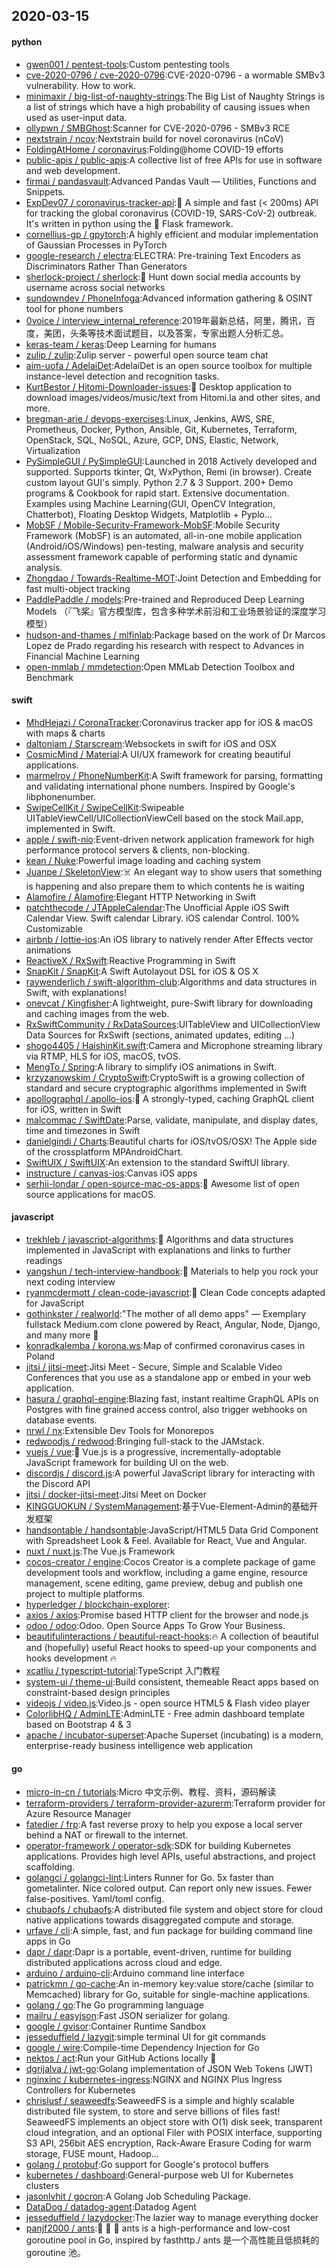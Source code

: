 ## 2020-03-15

#### python
* [gwen001 / pentest-tools](https://github.com/gwen001/pentest-tools):Custom pentesting tools
* [cve-2020-0796 / cve-2020-0796](https://github.com/cve-2020-0796/cve-2020-0796):CVE-2020-0796 - a wormable SMBv3 vulnerability. How to work.
* [minimaxir / big-list-of-naughty-strings](https://github.com/minimaxir/big-list-of-naughty-strings):The Big List of Naughty Strings is a list of strings which have a high probability of causing issues when used as user-input data.
* [ollypwn / SMBGhost](https://github.com/ollypwn/SMBGhost):Scanner for CVE-2020-0796 - SMBv3 RCE
* [nextstrain / ncov](https://github.com/nextstrain/ncov):Nextstrain build for novel coronavirus (nCoV)
* [FoldingAtHome / coronavirus](https://github.com/FoldingAtHome/coronavirus):Folding@home COVID-19 efforts
* [public-apis / public-apis](https://github.com/public-apis/public-apis):A collective list of free APIs for use in software and web development.
* [firmai / pandasvault](https://github.com/firmai/pandasvault):Advanced Pandas Vault — Utilities, Functions and Snippets.
* [ExpDev07 / coronavirus-tracker-api](https://github.com/ExpDev07/coronavirus-tracker-api):🦠 A simple and fast (< 200ms) API for tracking the global coronavirus (COVID-19, SARS-CoV-2) outbreak. It's written in python using the
🍼
Flask framework.
* [cornellius-gp / gpytorch](https://github.com/cornellius-gp/gpytorch):A highly efficient and modular implementation of Gaussian Processes in PyTorch
* [google-research / electra](https://github.com/google-research/electra):ELECTRA: Pre-training Text Encoders as Discriminators Rather Than Generators
* [sherlock-project / sherlock](https://github.com/sherlock-project/sherlock):🔎
Hunt down social media accounts by username across social networks
* [sundowndev / PhoneInfoga](https://github.com/sundowndev/PhoneInfoga):Advanced information gathering & OSINT tool for phone numbers
* [0voice / interview_internal_reference](https://github.com/0voice/interview_internal_reference):2019年最新总结，阿里，腾讯，百度，美团，头条等技术面试题目，以及答案，专家出题人分析汇总。
* [keras-team / keras](https://github.com/keras-team/keras):Deep Learning for humans
* [zulip / zulip](https://github.com/zulip/zulip):Zulip server - powerful open source team chat
* [aim-uofa / AdelaiDet](https://github.com/aim-uofa/AdelaiDet):AdelaiDet is an open source toolbox for multiple instance-level detection and recognition tasks.
* [KurtBestor / Hitomi-Downloader-issues](https://github.com/KurtBestor/Hitomi-Downloader-issues):🍰
Desktop application to download images/videos/music/text from Hitomi.la and other sites, and more.
* [bregman-arie / devops-exercises](https://github.com/bregman-arie/devops-exercises):Linux, Jenkins, AWS, SRE, Prometheus, Docker, Python, Ansible, Git, Kubernetes, Terraform, OpenStack, SQL, NoSQL, Azure, GCP, DNS, Elastic, Network, Virtualization
* [PySimpleGUI / PySimpleGUI](https://github.com/PySimpleGUI/PySimpleGUI):Launched in 2018 Actively developed and supported. Supports tkinter, Qt, WxPython, Remi (in browser). Create custom layout GUI's simply. Python 2.7 & 3 Support. 200+ Demo programs & Cookbook for rapid start. Extensive documentation. Examples using Machine Learning(GUI, OpenCV Integration, Chatterbot), Floating Desktop Widgets, Matplotlib + Pyplo…
* [MobSF / Mobile-Security-Framework-MobSF](https://github.com/MobSF/Mobile-Security-Framework-MobSF):Mobile Security Framework (MobSF) is an automated, all-in-one mobile application (Android/iOS/Windows) pen-testing, malware analysis and security assessment framework capable of performing static and dynamic analysis.
* [Zhongdao / Towards-Realtime-MOT](https://github.com/Zhongdao/Towards-Realtime-MOT):Joint Detection and Embedding for fast multi-object tracking
* [PaddlePaddle / models](https://github.com/PaddlePaddle/models):Pre-trained and Reproduced Deep Learning Models （『飞桨』官方模型库，包含多种学术前沿和工业场景验证的深度学习模型）
* [hudson-and-thames / mlfinlab](https://github.com/hudson-and-thames/mlfinlab):Package based on the work of Dr Marcos Lopez de Prado regarding his research with respect to Advances in Financial Machine Learning
* [open-mmlab / mmdetection](https://github.com/open-mmlab/mmdetection):Open MMLab Detection Toolbox and Benchmark

#### swift
* [MhdHejazi / CoronaTracker](https://github.com/MhdHejazi/CoronaTracker):Coronavirus tracker app for iOS & macOS with maps & charts
* [daltoniam / Starscream](https://github.com/daltoniam/Starscream):Websockets in swift for iOS and OSX
* [CosmicMind / Material](https://github.com/CosmicMind/Material):A UI/UX framework for creating beautiful applications.
* [marmelroy / PhoneNumberKit](https://github.com/marmelroy/PhoneNumberKit):A Swift framework for parsing, formatting and validating international phone numbers. Inspired by Google's libphonenumber.
* [SwipeCellKit / SwipeCellKit](https://github.com/SwipeCellKit/SwipeCellKit):Swipeable UITableViewCell/UICollectionViewCell based on the stock Mail.app, implemented in Swift.
* [apple / swift-nio](https://github.com/apple/swift-nio):Event-driven network application framework for high performance protocol servers & clients, non-blocking.
* [kean / Nuke](https://github.com/kean/Nuke):Powerful image loading and caching system
* [Juanpe / SkeletonView](https://github.com/Juanpe/SkeletonView):☠️
An elegant way to show users that something is happening and also prepare them to which contents he is waiting
* [Alamofire / Alamofire](https://github.com/Alamofire/Alamofire):Elegant HTTP Networking in Swift
* [patchthecode / JTAppleCalendar](https://github.com/patchthecode/JTAppleCalendar):The Unofficial Apple iOS Swift Calendar View. Swift calendar Library. iOS calendar Control. 100% Customizable
* [airbnb / lottie-ios](https://github.com/airbnb/lottie-ios):An iOS library to natively render After Effects vector animations
* [ReactiveX / RxSwift](https://github.com/ReactiveX/RxSwift):Reactive Programming in Swift
* [SnapKit / SnapKit](https://github.com/SnapKit/SnapKit):A Swift Autolayout DSL for iOS & OS X
* [raywenderlich / swift-algorithm-club](https://github.com/raywenderlich/swift-algorithm-club):Algorithms and data structures in Swift, with explanations!
* [onevcat / Kingfisher](https://github.com/onevcat/Kingfisher):A lightweight, pure-Swift library for downloading and caching images from the web.
* [RxSwiftCommunity / RxDataSources](https://github.com/RxSwiftCommunity/RxDataSources):UITableView and UICollectionView Data Sources for RxSwift (sections, animated updates, editing ...)
* [shogo4405 / HaishinKit.swift](https://github.com/shogo4405/HaishinKit.swift):Camera and Microphone streaming library via RTMP, HLS for iOS, macOS, tvOS.
* [MengTo / Spring](https://github.com/MengTo/Spring):A library to simplify iOS animations in Swift.
* [krzyzanowskim / CryptoSwift](https://github.com/krzyzanowskim/CryptoSwift):CryptoSwift is a growing collection of standard and secure cryptographic algorithms implemented in Swift
* [apollographql / apollo-ios](https://github.com/apollographql/apollo-ios):📱
A strongly-typed, caching GraphQL client for iOS, written in Swift
* [malcommac / SwiftDate](https://github.com/malcommac/SwiftDate):Parse, validate, manipulate, and display dates, time and timezones in Swift
* [danielgindi / Charts](https://github.com/danielgindi/Charts):Beautiful charts for iOS/tvOS/OSX! The Apple side of the crossplatform MPAndroidChart.
* [SwiftUIX / SwiftUIX](https://github.com/SwiftUIX/SwiftUIX):An extension to the standard SwiftUI library.
* [instructure / canvas-ios](https://github.com/instructure/canvas-ios):Canvas iOS apps
* [serhii-londar / open-source-mac-os-apps](https://github.com/serhii-londar/open-source-mac-os-apps):🚀
Awesome list of open source applications for macOS.

#### javascript
* [trekhleb / javascript-algorithms](https://github.com/trekhleb/javascript-algorithms):📝
Algorithms and data structures implemented in JavaScript with explanations and links to further readings
* [yangshun / tech-interview-handbook](https://github.com/yangshun/tech-interview-handbook):💯
Materials to help you rock your next coding interview
* [ryanmcdermott / clean-code-javascript](https://github.com/ryanmcdermott/clean-code-javascript):🛁
Clean Code concepts adapted for JavaScript
* [gothinkster / realworld](https://github.com/gothinkster/realworld):"The mother of all demo apps" — Exemplary fullstack Medium.com clone powered by React, Angular, Node, Django, and many more
🏅
* [konradkalemba / korona.ws](https://github.com/konradkalemba/korona.ws):Map of confirmed coronavirus cases in Poland
* [jitsi / jitsi-meet](https://github.com/jitsi/jitsi-meet):Jitsi Meet - Secure, Simple and Scalable Video Conferences that you use as a standalone app or embed in your web application.
* [hasura / graphql-engine](https://github.com/hasura/graphql-engine):Blazing fast, instant realtime GraphQL APIs on Postgres with fine grained access control, also trigger webhooks on database events.
* [nrwl / nx](https://github.com/nrwl/nx):Extensible Dev Tools for Monorepos
* [redwoodjs / redwood](https://github.com/redwoodjs/redwood):Bringing full-stack to the JAMstack.
* [vuejs / vue](https://github.com/vuejs/vue):🖖
Vue.js is a progressive, incrementally-adoptable JavaScript framework for building UI on the web.
* [discordjs / discord.js](https://github.com/discordjs/discord.js):A powerful JavaScript library for interacting with the Discord API
* [jitsi / docker-jitsi-meet](https://github.com/jitsi/docker-jitsi-meet):Jitsi Meet on Docker
* [KINGGUOKUN / SystemManagement](https://github.com/KINGGUOKUN/SystemManagement):基于Vue-Element-Admin的基础开发框架
* [handsontable / handsontable](https://github.com/handsontable/handsontable):JavaScript/HTML5 Data Grid Component with Spreadsheet Look & Feel. Available for React, Vue and Angular.
* [nuxt / nuxt.js](https://github.com/nuxt/nuxt.js):The Vue.js Framework
* [cocos-creator / engine](https://github.com/cocos-creator/engine):Cocos Creator is a complete package of game development tools and workflow, including a game engine, resource management, scene editing, game preview, debug and publish one project to multiple platforms.
* [hyperledger / blockchain-explorer](https://github.com/hyperledger/blockchain-explorer):
* [axios / axios](https://github.com/axios/axios):Promise based HTTP client for the browser and node.js
* [odoo / odoo](https://github.com/odoo/odoo):Odoo. Open Source Apps To Grow Your Business.
* [beautifulinteractions / beautiful-react-hooks](https://github.com/beautifulinteractions/beautiful-react-hooks):🔥
A collection of beautiful and (hopefully) useful React hooks to speed-up your components and hooks development
🔥
* [xcatliu / typescript-tutorial](https://github.com/xcatliu/typescript-tutorial):TypeScript 入门教程
* [system-ui / theme-ui](https://github.com/system-ui/theme-ui):Build consistent, themeable React apps based on constraint-based design principles
* [videojs / video.js](https://github.com/videojs/video.js):Video.js - open source HTML5 & Flash video player
* [ColorlibHQ / AdminLTE](https://github.com/ColorlibHQ/AdminLTE):AdminLTE - Free admin dashboard template based on Bootstrap 4 & 3
* [apache / incubator-superset](https://github.com/apache/incubator-superset):Apache Superset (incubating) is a modern, enterprise-ready business intelligence web application

#### go
* [micro-in-cn / tutorials](https://github.com/micro-in-cn/tutorials):Micro 中文示例、教程、资料，源码解读
* [terraform-providers / terraform-provider-azurerm](https://github.com/terraform-providers/terraform-provider-azurerm):Terraform provider for Azure Resource Manager
* [fatedier / frp](https://github.com/fatedier/frp):A fast reverse proxy to help you expose a local server behind a NAT or firewall to the internet.
* [operator-framework / operator-sdk](https://github.com/operator-framework/operator-sdk):SDK for building Kubernetes applications. Provides high level APIs, useful abstractions, and project scaffolding.
* [golangci / golangci-lint](https://github.com/golangci/golangci-lint):Linters Runner for Go. 5x faster than gometalinter. Nice colored output. Can report only new issues. Fewer false-positives. Yaml/toml config.
* [chubaofs / chubaofs](https://github.com/chubaofs/chubaofs):A distributed file system and object store for cloud native applications towards disaggregated compute and storage.
* [urfave / cli](https://github.com/urfave/cli):A simple, fast, and fun package for building command line apps in Go
* [dapr / dapr](https://github.com/dapr/dapr):Dapr is a portable, event-driven, runtime for building distributed applications across cloud and edge.
* [arduino / arduino-cli](https://github.com/arduino/arduino-cli):Arduino command line interface
* [patrickmn / go-cache](https://github.com/patrickmn/go-cache):An in-memory key:value store/cache (similar to Memcached) library for Go, suitable for single-machine applications.
* [golang / go](https://github.com/golang/go):The Go programming language
* [mailru / easyjson](https://github.com/mailru/easyjson):Fast JSON serializer for golang.
* [google / gvisor](https://github.com/google/gvisor):Container Runtime Sandbox
* [jesseduffield / lazygit](https://github.com/jesseduffield/lazygit):simple terminal UI for git commands
* [google / wire](https://github.com/google/wire):Compile-time Dependency Injection for Go
* [nektos / act](https://github.com/nektos/act):Run your GitHub Actions locally
🚀
* [dgrijalva / jwt-go](https://github.com/dgrijalva/jwt-go):Golang implementation of JSON Web Tokens (JWT)
* [nginxinc / kubernetes-ingress](https://github.com/nginxinc/kubernetes-ingress):NGINX and NGINX Plus Ingress Controllers for Kubernetes
* [chrislusf / seaweedfs](https://github.com/chrislusf/seaweedfs):SeaweedFS is a simple and highly scalable distributed file system, to store and serve billions of files fast! SeaweedFS implements an object store with O(1) disk seek, transparent cloud integration, and an optional Filer with POSIX interface, supporting S3 API, 256bit AES encryption, Rack-Aware Erasure Coding for warm storage, FUSE mount, Hadoop…
* [golang / protobuf](https://github.com/golang/protobuf):Go support for Google's protocol buffers
* [kubernetes / dashboard](https://github.com/kubernetes/dashboard):General-purpose web UI for Kubernetes clusters
* [jasonlvhit / gocron](https://github.com/jasonlvhit/gocron):A Golang Job Scheduling Package.
* [DataDog / datadog-agent](https://github.com/DataDog/datadog-agent):Datadog Agent
* [jesseduffield / lazydocker](https://github.com/jesseduffield/lazydocker):The lazier way to manage everything docker
* [panjf2000 / ants](https://github.com/panjf2000/ants):🐜
🐜
🐜
ants is a high-performance and low-cost goroutine pool in Go, inspired by fasthttp./ ants 是一个高性能且低损耗的 goroutine 池。
